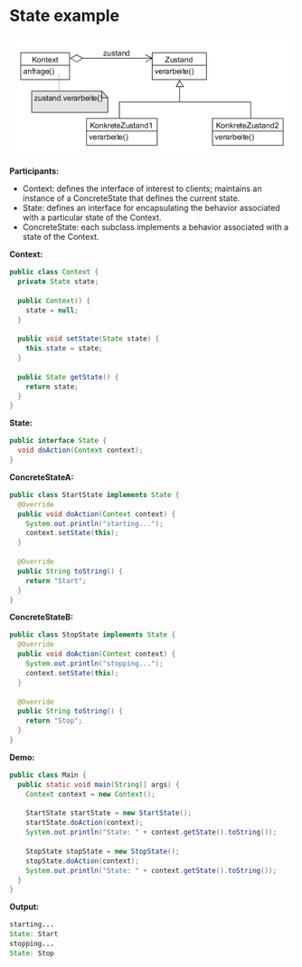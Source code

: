 # State example

![state](../class-diagrams/state.png)

**Participants:**

* Context: defines the interface of interest to clients; maintains an instance of a ConcreteState that defines the current state.
* State: defines an interface for encapsulating the behavior associated with a particular state of the Context.
* ConcreteState: each subclass implements a behavior associated with a state of the Context.

**Context:**

  ```java
  public class Context {
    private State state;

    public Context() {
      state = null;
    }

    public void setState(State state) {
      this.state = state;
    }

    public State getState() {
      return state;
    }
  }
  ```
  
**State:**

  ```java
  public interface State {
    void doAction(Context context);
  }
  ```
  
**ConcreteStateA:**

  ```java
  public class StartState implements State {
    @Override
    public void doAction(Context context) {
      System.out.println("starting...");
      context.setState(this);
    }

    @Override
    public String toString() {
      return "Start";
    }
  }
  ```
  
**ConcreteStateB:**

  ```java
  public class StopState implements State {
    @Override
    public void doAction(Context context) {
      System.out.println("stopping...");
      context.setState(this);
    }

    @Override
    public String toString() {
      return "Stop";
    }
  }
  ```
  
**Demo:**

  ```java
  public class Main {
    public static void main(String[] args) {
      Context context = new Context();

      StartState startState = new StartState();
      startState.doAction(context);
      System.out.println("State: " + context.getState().toString());

      StopState stopState = new StopState();
      stopState.doAction(context);
      System.out.println("State: " + context.getState().toString());
    }
  }
  ```
  
**Output:**

  ```java
  starting...
  State: Start
  stopping...
  State: Stop
  ```